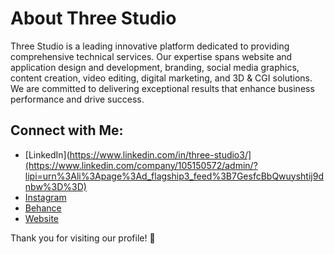 # About Three Studio   
Three Studio is a leading innovative platform dedicated to providing comprehensive technical services. Our expertise spans website and application design and development, branding, social media graphics, content creation, video editing, digital marketing, and 3D & CGI solutions. We are committed to delivering exceptional results that enhance business performance and drive success.



## Connect with Me:  
- [LinkedIn](https://www.linkedin.com/in/three-studio3/](https://www.linkedin.com/company/105150572/admin/?lipi=urn%3Ali%3Apage%3Ad_flagship3_feed%3B7GesfcBbQwuyshtij9dnbw%3D%3D)    
- [Instagram](https://www.instagram.com/three-studio3/)
- [Behance](https://www.behance.net/threestudio4?fbclid=IwY2xjawF7F5pleHRuA2FlbQIxMAABHU7LtkSnHtdkUHS_hyfSJrHBB5tL62mMLzDhrkgfzzb7U9SlFdpRem_utw_aem_fX0jY1V6_7lGC_XdPMDryw)  
- [Website](https://3studio.com)  

Thank you for visiting our profile! 🚀  


<!--
**3-studio/3-studio** is a ✨ _special_ ✨ repository because its `README.md` (this file) appears on your GitHub profile.

Here are some ideas to get you started:

- 🔭 I’m currently working on ...
- 🌱 I’m currently learning ...
- 👯 I’m looking to collaborate on ...
- 🤔 I’m looking for help with ...
- 💬 Ask me about ...
- 📫 How to reach me: ...
- 😄 Pronouns: ...
- ⚡ Fun fact: ...
-->
